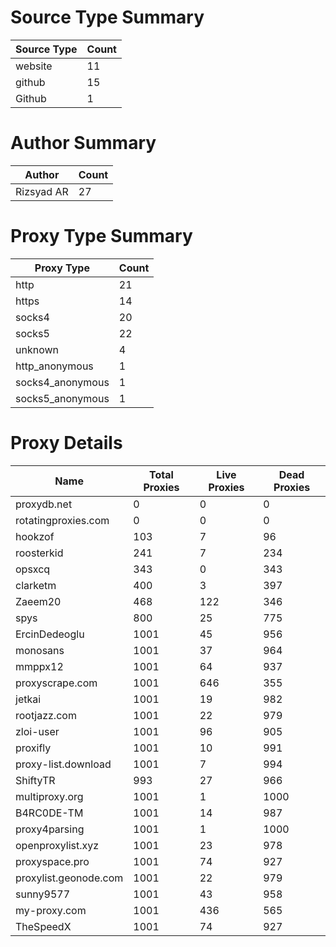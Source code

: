 # Source Type Summary

| Source Type | Count |
|-------------|-------|
| website | 11 |
| github | 15 |
| Github | 1 |


# Author Summary

| Author | Count |
|--------|-------|
| Rizsyad AR | 27 |


# Proxy Type Summary

| Proxy Type | Count |
|------------|-------|
| http | 21 |
| https | 14 |
| socks4 | 20 |
| socks5 | 22 |
| unknown | 4 |
| http_anonymous | 1 |
| socks4_anonymous | 1 |
| socks5_anonymous | 1 |


# Proxy Details

| Name | Total Proxies | Live Proxies | Dead Proxies |
|------|---------------|--------------|---------------|
| proxydb.net | 0 | 0 | 0 |
| rotatingproxies.com | 0 | 0 | 0 |
| hookzof | 103 | 7 | 96 |
| roosterkid | 241 | 7 | 234 |
| opsxcq | 343 | 0 | 343 |
| clarketm | 400 | 3 | 397 |
| Zaeem20 | 468 | 122 | 346 |
| spys | 800 | 25 | 775 |
| ErcinDedeoglu | 1001 | 45 | 956 |
| monosans | 1001 | 37 | 964 |
| mmppx12 | 1001 | 64 | 937 |
| proxyscrape.com | 1001 | 646 | 355 |
| jetkai | 1001 | 19 | 982 |
| rootjazz.com | 1001 | 22 | 979 |
| zloi-user | 1001 | 96 | 905 |
| proxifly | 1001 | 10 | 991 |
| proxy-list.download | 1001 | 7 | 994 |
| ShiftyTR | 993 | 27 | 966 |
| multiproxy.org | 1001 | 1 | 1000 |
| B4RC0DE-TM | 1001 | 14 | 987 |
| proxy4parsing | 1001 | 1 | 1000 |
| openproxylist.xyz | 1001 | 23 | 978 |
| proxyspace.pro | 1001 | 74 | 927 |
| proxylist.geonode.com | 1001 | 22 | 979 |
| sunny9577 | 1001 | 43 | 958 |
| my-proxy.com | 1001 | 436 | 565 |
| TheSpeedX | 1001 | 74 | 927 |
